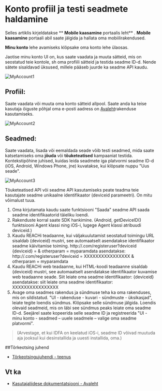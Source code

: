 <properties 
   pageTitle="Azure'i mobiilsideseadmete kaasamine kasutajaliidese - minu konto" 
   description="Saate teada, kuidas oma konto profiili ja testi seadmete abil Azure Mobile kaasamine haldamine" 
   services="mobile-engagement" 
   documentationCenter="" 
   authors="piyushjo" 
   manager="dwrede" 
   editor=""/>

<tags
   ms.service="mobile-engagement"
   ms.devlang="na"
   ms.topic="article"
   ms.tgt_pltfrm="mobile-multiple"
   ms.workload="mobile" 
   ms.date="08/19/2016"
   ms.author="piyushjo"/>

# <a name="how-to-manage-your-account-profile-and-test-devices"></a>Konto profiil ja testi seadmete haldamine
 
Selles artiklis kirjeldatakse ** **Mobile kaasamine** portaalis leht** . **Mobile kaasamine** portaali abil saate jälgida ja hallata oma mobiilirakendused. 
 
**Minu konto** lehe avamiseks klõpsake oma konto lehe ülaosas.

Jaotise minu konto UI on, kus saate vaadata ja muuta sätteid, mis on seostatud teie kontole, sh oma profiili sätteid ja testida seadme ID-d. Nende sätete sisaldavad üksused, millele pääseb juurde ka seadme API kaudu.

![MyAccount1][7]  

## <a name="profile"></a>Profiil:
Saate vaadata või muuta oma konto sätteid allpool. Saate anda ka teise kasutaja õiguste põhjal oma e-posti aadress on [Avaleht](mobile-engagement-user-interface-home.md)rakenduse kasutamiseks.

![MyAccount2][8]  

## <a name="devices"></a>Seadmed:
Saate vaadata, lisada või eemaldada seade võib testi seadmed, mida saate katsetamiseks oma **jõuda** või **tõuketeatised** kampaaniat testida. Kontekstipõhine juhised, kuidas leida seadmete iga platvormi seadme ID-d (iOS, Android, Windows Phone, jne) kuvatakse, kui klõpsate nuppu "Uus seade". 
 
![MyAccount3][9]  
 
Tõuketeatised API või seadme API kasutamiseks peate teadma teie kasutajate seadme unikaalne identifikaator (deviceid parameetri). On mitu võimalust tuua.
 
1. Oma kirjutamata kaudu saate funktsiooni "Saada" seadme API saada seadme identifikaatorid täieliku loendi.
2. Rakenduste korral saate SDK hankimine. (Android, getDeviceID() funktsiooni Agent klassi ning iOS-i, lugege Agent klassi atribuudi deviceid.)
3. Kaudu REACHi teadaanne, kui väljakuulutamist seostatud toimingu URL sisaldab {deviceid} mustri, see automaatselt asendatakse identifikaator seadme käivitamise toiming.
http://<example>.com/registeruser?deviceid {deviceid} = & otherparam = myparamdata asendatakse: http://<example>.com/registeruser?deviceid = XXXXXXXXXXXXXXXX & otherparam = myparamdata 
4. Kaudu REACHi web teadaanne, kui HTML-koodi teadaanne sisaldab {deviceid} mustri, see automaatselt asendatakse identifikaator kuvamise web teadaanne seade.
Siit leiate oma seadme identifikaator: {deviceid} asendatakse: siit leiate oma seadme identifikaator: XXXXXXXXXXXXXXXX
5.  Avage oma seadmes rakendus ja sündmuse teha ka oma rakenduses, mis on sildistatud.
"UI - rakenduse - kuvari - sündmuste - üksikasjad", leiate tegite loendis sündmus.
Klõpsake selle sündmuse jälgida.
Loendis olevaid seadmeid, mis on läbi see sündmus peaks leiate oma seadme ID-d.
Seejärel saate kopeerida selle seadme ID ja registreerida "UI - minu konto - seadmed – uuele seadmele – valige oma seadme platvormi".
>(Arvestage, et kui IDFA on keelatud iOS-i, seadme ID võivad muutuda aja jooksul kui desinstallida ja uuesti installida, oma.)

##<a name="troubleshooting-guide"></a>Tõrkeotsing juhend
-  [Tõrkeotsingujuhendi - teenus][Link 24]

## <a name="see-also"></a>Vt ka
-  [Kasutajaliidese dokumentatsiooni - Avaleht][Link 13]


<!--Image references-->
[1]: ./media/mobile-engagement-user-interface-navigation/navigation1.png
[2]: ./media/mobile-engagement-user-interface-home/home1.png
[3]: ./media/mobile-engagement-user-interface-home/home2.png
[4]: ./media/mobile-engagement-user-interface-home/home3.png
[5]: ./media/mobile-engagement-user-interface-home/home4.png
[6]: ./media/mobile-engagement-user-interface-home/home5.png
[7]: ./media/mobile-engagement-user-interface-my-account/myaccount1.png
[8]: ./media/mobile-engagement-user-interface-my-account/myaccount2.png
[9]: ./media/mobile-engagement-user-interface-my-account/myaccount3.png
[10]: ./media/mobile-engagement-user-interface-analytics/analytics1.png
[11]: ./media/mobile-engagement-user-interface-analytics/analytics2.png
[12]: ./media/mobile-engagement-user-interface-analytics/analytics3.png
[13]: ./media/mobile-engagement-user-interface-analytics/analytics4.png
[14]: ./media/mobile-engagement-user-interface-monitor/monitor1.png
[15]: ./media/mobile-engagement-user-interface-monitor/monitor2.png
[16]: ./media/mobile-engagement-user-interface-monitor/monitor3.png
[17]: ./media/mobile-engagement-user-interface-monitor/monitor4.png
[18]: ./media/mobile-engagement-user-interface-reach/reach1.png
[19]: ./media/mobile-engagement-user-interface-reach/reach2.png
[20]: ./media/mobile-engagement-user-interface-reach-campaign/Reach-Campaign1.png
[21]: ./media/mobile-engagement-user-interface-reach-campaign/Reach-Campaign2.png
[22]: ./media/mobile-engagement-user-interface-reach-campaign/Reach-Campaign3.png
[23]: ./media/mobile-engagement-user-interface-reach-campaign/Reach-Campaign4.png
[24]: ./media/mobile-engagement-user-interface-reach-campaign/Reach-Campaign5.png
[25]: ./media/mobile-engagement-user-interface-reach-campaign/Reach-Campaign6.png
[26]: ./media/mobile-engagement-user-interface-reach-campaign/Reach-Campaign7.png
[27]: ./media/mobile-engagement-user-interface-reach-campaign/Reach-Campaign8.png
[28]: ./media/mobile-engagement-user-interface-reach-campaign/Reach-Campaign9.png
[29]: ./media/mobile-engagement-user-interface-reach-criterion/Reach-Criterion1.png
[30]: ./media/mobile-engagement-user-interface-reach-content/Reach-Content1.png
[31]: ./media/mobile-engagement-user-interface-reach-content/Reach-Content2.png
[32]: ./media/mobile-engagement-user-interface-reach-content/Reach-Content3.png
[33]: ./media/mobile-engagement-user-interface-reach-content/Reach-Content4.png
[34]: ./media/mobile-engagement-user-interface-dashboard/dashboard1.png
[35]: ./media/mobile-engagement-user-interface-segments/segments1.png
[36]: ./media/mobile-engagement-user-interface-segments/segments2.png
[37]: ./media/mobile-engagement-user-interface-segments/segments3.png
[38]: ./media/mobile-engagement-user-interface-segments/segments4.png
[39]: ./media/mobile-engagement-user-interface-segments/segments5.png
[40]: ./media/mobile-engagement-user-interface-segments/segments6.png
[41]: ./media/mobile-engagement-user-interface-segments/segments7.png
[42]: ./media/mobile-engagement-user-interface-segments/segments8.png
[43]: ./media/mobile-engagement-user-interface-segments/segments9.png
[44]: ./media/mobile-engagement-user-interface-segments/segments10.png
[45]: ./media/mobile-engagement-user-interface-segments/segments11.png
[46]: ./media/mobile-engagement-user-interface-settings/settings1.png
[47]: ./media/mobile-engagement-user-interface-settings/settings2.png
[48]: ./media/mobile-engagement-user-interface-settings/settings3.png
[49]: ./media/mobile-engagement-user-interface-settings/settings4.png
[50]: ./media/mobile-engagement-user-interface-settings/settings5.png
[51]: ./media/mobile-engagement-user-interface-settings/settings6.png
[52]: ./media/mobile-engagement-user-interface-settings/settings7.png
[53]: ./media/mobile-engagement-user-interface-settings/settings8.png
[54]: ./media/mobile-engagement-user-interface-settings/settings9.png
[55]: ./media/mobile-engagement-user-interface-settings/settings10.png
[56]: ./media/mobile-engagement-user-interface-settings/settings11.png
[57]: ./media/mobile-engagement-user-interface-settings/settings12.png
[58]: ./media/mobile-engagement-user-interface-settings/settings13.png

<!--Link references-->
[Link 1]: mobile-engagement-user-interface.md
[Link 2]: mobile-engagement-troubleshooting-guide.md
[Link 3]: mobile-engagement-how-tos.md
[Link 4]: http://go.microsoft.com/fwlink/?LinkID=525553
[Link 5]: http://go.microsoft.com/fwlink/?LinkID=525554
[Link 6]: http://go.microsoft.com/fwlink/?LinkId=525555
[Link 7]: https://account.windowsazure.com/PreviewFeatures
[Link 8]: https://social.msdn.microsoft.com/Forums/azure/home?forum=azuremobileengagement
[Link 9]: http://azure.microsoft.com/services/mobile-engagement/
[Link 10]: http://azure.microsoft.com/documentation/services/mobile-engagement/
[Link 11]: http://azure.microsoft.com/pricing/details/mobile-engagement/
[Link 12]: mobile-engagement-user-interface-navigation.md
[Link 13]: mobile-engagement-user-interface-home.md
[Link 14]: mobile-engagement-user-interface-my-account.md
[Link 15]: mobile-engagement-user-interface-analytics.md
[Link 16]: mobile-engagement-user-interface-monitor.md
[Link 17]: mobile-engagement-user-interface-reach.md
[Link 18]: mobile-engagement-user-interface-segments.md
[Link 19]: mobile-engagement-user-interface-dashboard.md
[Link 20]: mobile-engagement-user-interface-settings.md
[Link 21]: mobile-engagement-troubleshooting-guide-analytics.md
[Link 22]: mobile-engagement-troubleshooting-guide-apis.md
[Link 23]: mobile-engagement-troubleshooting-guide-push-reach.md
[Link 24]: mobile-engagement-troubleshooting-guide-service.md
[Link 25]: mobile-engagement-troubleshooting-guide-sdk.md
[Link 26]: mobile-engagement-troubleshooting-guide-sr-info.md
[Link 27]: ../mobile-engagement-how-tos-first-push.md
[Link 28]: ../mobile-engagement-how-tos-test-campaign.md
[Link 29]: ../mobile-engagement-how-tos-personalize-push.md
[Link 30]: ../mobile-engagement-how-tos-differentiate-push.md
[Link 31]: ../mobile-engagement-how-tos-schedule-campaign.md
[Link 32]: ../mobile-engagement-how-tos-text-view.md
[Link 33]: ../mobile-engagement-how-tos-web-view.md


 
 
